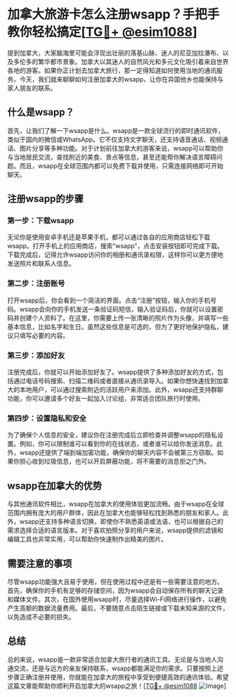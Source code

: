 # 加拿大旅游卡怎么注册wsapp？手把手教你轻松搞定[[TG💪+ @esim1088](https://t.me/s/esim1088)]

提到加拿大，大家脑海里可能会浮现出壮丽的落基山脉、迷人的尼亚加拉瀑布、以及多伦多的繁华都市景象。加拿大以其迷人的自然风光和多元文化吸引着来自世界各地的游客。如果你正计划去加拿大旅行，那一定得知道如何使用当地的通讯服务。今天，我们就来聊聊如何注册加拿大的wsapp，让你在异国他乡也能保持与家人朋友的联系。

## 什么是wsapp？

首先，让我们了解一下wsapp是什么。wsapp是一款全球流行的即时通讯软件，类似于国内的微信或WhatsApp。它不仅支持文字聊天，还支持语音通话、视频通话、图片分享等多种功能。对于计划前往加拿大的游客来说，wsapp可以帮助你与当地居民交流，查找附近的美食、景点等信息，甚至还能帮你解决语言障碍问题。而且，wsapp在全球范围内都可以免费下载并使用，只需连接网络即可开始聊天。

## 注册wsapp的步骤

### 第一步：下载wsapp

无论你是使用安卓手机还是苹果手机，都可以通过各自的应用商店轻松下载wsapp。打开手机上的应用商店，搜索“wsapp”，点击安装按钮即可完成下载。下载完成后，记得允许wsapp访问你的相册和通讯录权限，这样你可以更方便地发送照片和联系人信息。

### 第二步：注册账号

打开wsapp后，你会看到一个简洁的界面。点击“注册”按钮，输入你的手机号码。wsapp会向你的手机发送一条验证码短信，输入验证码后，你就可以设置密码并创建个人资料了。在这里，你需要上传一张清晰的照片作为头像，并填写一些基本信息，比如名字和生日。虽然这些信息是可选的，但为了更好地保护隐私，建议只填写必要的内容。

### 第三步：添加好友

注册完成后，你就可以开始添加好友了。wsapp提供了多种添加好友的方式，包括通过电话号码搜索、扫描二维码或者直接从通讯录导入。如果你想快速找到加拿大的本地用户，可以通过搜索附近的活跃用户来添加。此外，wsapp还支持群聊功能，你可以邀请多个好友一起加入讨论组，非常适合团队旅行时使用。

### 第四步：设置隐私和安全

为了确保个人信息的安全，建议你在注册完成后立即检查并调整wsapp的隐私设置。例如，你可以限制谁可以看到你的在线状态，或者谁可以给你发送消息。此外，wsapp还提供了端到端加密功能，确保你的聊天内容不会被第三方窃取。如果你担心收到垃圾信息，也可以开启屏蔽功能，将不需要的消息拒之门外。

## wsapp在加拿大的优势

与其他通讯软件相比，wsapp在加拿大的使用体验更加流畅。由于wsapp在全球范围内拥有庞大的用户群体，因此在加拿大也能够轻松找到熟悉的朋友和家人。此外，wsapp还支持多种语言切换，即使你不熟悉英语或法语，也可以根据自己的需求选择合适的语言版本。对于喜欢拍照分享的用户来说，wsapp提供的滤镜和编辑工具也非常实用，可以帮助你快速制作出精美的图片。

## 需要注意的事项

尽管wsapp功能强大且易于使用，但在使用过程中还是有一些需要注意的地方。首先，确保你的手机有足够的存储空间，因为wsapp会自动保存所有的聊天记录和媒体文件。其次，在国外使用wsapp时，尽量选择Wi-Fi网络进行操作，以避免产生高额的数据流量费用。最后，不要随意点击陌生链接或下载未知来源的文件，以免造成不必要的损失。

## 总结

总的来说，wsapp是一款非常适合加拿大旅行者的通讯工具。无论是与当地人沟通交流，还是与远方的亲友保持联系，wsapp都能满足你的需求。只要按照上述步骤正确注册并使用，你就能在加拿大的旅程中享受到便捷高效的通讯体验。希望这篇文章能帮助你顺利开启加拿大的wsapp之旅！[[TG💪+ @esim1088](https://t.me/s/esim1088) ![Image](https://i.postimg.cc/4NQfJmqS/Snipaste-2025-05-13-00-14-12.png)]